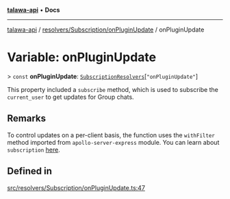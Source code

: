 [**talawa-api**](../../../../README.md) • **Docs**

***

[talawa-api](../../../../modules.md) / [resolvers/Subscription/onPluginUpdate](../README.md) / onPluginUpdate

# Variable: onPluginUpdate

\> `const` **onPluginUpdate**: [`SubscriptionResolvers`](../../../../types/generatedGraphQLTypes/type-aliases/SubscriptionResolvers.md)\[`"onPluginUpdate"`\]

This property included a `subscribe` method, which is used to
subscribe the `current_user` to get updates for Group chats.

## Remarks

To control updates on a per-client basis, the function uses the `withFilter`
method imported from `apollo-server-express` module.
You can learn about `subscription` [here](https://www.apollographql.com/docs/apollo-server/data/subscriptions/).

## Defined in

[src/resolvers/Subscription/onPluginUpdate.ts:47](https://github.com/PalisadoesFoundation/talawa-api/blob/0e711c6a6b57f55ab5776fc9c8edfc5ebc0b3d70/src/resolvers/Subscription/onPluginUpdate.ts#L47)
